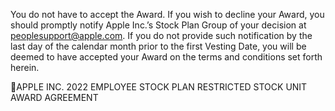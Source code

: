 You  do  not  have  to  accept  the  Award.  If  you  wish  to  decline  your  Award,  you  should  promptly
notify Apple Inc.’s Stock Plan Group of your decision at peoplesupport@apple.com. If you do not provide
such notification by the last day of the calendar month prior to the first Vesting Date, you will be deemed
to have accepted your Award on the terms and conditions set forth herein.

APPLE INC.
2022 EMPLOYEE STOCK PLAN
RESTRICTED STOCK UNIT AWARD AGREEMENT